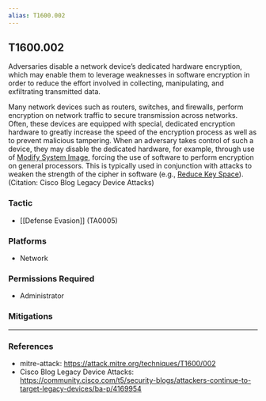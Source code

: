 ```yaml
---
alias: T1600.002
---
```


## T1600.002

Adversaries disable a network device’s dedicated hardware encryption, which may enable them to leverage weaknesses in software encryption in order to reduce the effort involved in collecting, manipulating, and exfiltrating transmitted data.

Many network devices such as routers, switches, and firewalls, perform encryption on network traffic to secure transmission across networks. Often, these devices are equipped with special, dedicated encryption hardware to greatly increase the speed of the encryption process as well as to prevent malicious tampering. When an adversary takes control of such a device, they may disable the dedicated hardware, for example, through use of [Modify System Image](https://attack.mitre.org/techniques/T1601), forcing the use of software to perform encryption on general processors. This is typically used in conjunction with attacks to weaken the strength of the cipher in software (e.g., [Reduce Key Space](https://attack.mitre.org/techniques/T1600/001)). (Citation: Cisco Blog Legacy Device Attacks)


### Tactic
- [[Defense Evasion]] (TA0005)

### Platforms
- Network

### Permissions Required
- Administrator

### Mitigations


---
### References

- mitre-attack: https://attack.mitre.org/techniques/T1600/002
- Cisco Blog Legacy Device Attacks: https://community.cisco.com/t5/security-blogs/attackers-continue-to-target-legacy-devices/ba-p/4169954

